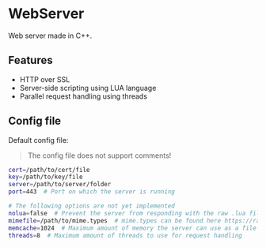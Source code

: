 # WebServer

Web server made in C++.

## Features
- HTTP over SSL
- Server-side scripting using LUA language
- Parallel request handling using threads

## Config file

Default config file:
> The config file does not support comments!

```sh
cert=/path/to/cert/file
key=/path/to/key/file
server=/path/to/server/folder
port=443  # Port on which the server is running

# The following options are not yet implemented
nolua=false  # Prevent the server from responding with the raw .lua file
mimefile=/path/to/mime.types  # mime.types can be found here https://raw.githubusercontent.com/apache/httpd/trunk/docs/conf/mime.types
memcache=1024  # Maximum amount of memory the server can use as a file cache, 0 for none
threads=8  # Maximum amount of threads to use for request handling
```